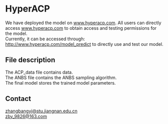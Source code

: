 # HyperACP
We have deployed the model on www.hyperacp.com. All users can directly access www.hyperacp.com to obtain access and testing permissions for the model.  
Currently, it can be accessed through: http://www.hyperacp.com/model_predict to directly use and test our model.    
## File description  
The ACP_data file contains data.  
The ANBS file contains the ANBS sampling algorithm.  
The final model stores the trained model parameters.  
## Contact  
zhangbangyi@stu.jiangnan.edu.cn  
zby_9826@163.com
